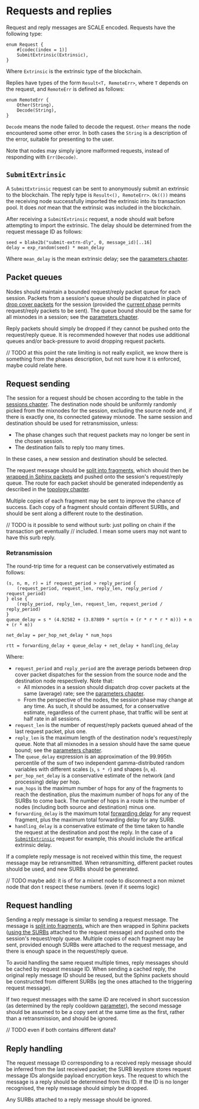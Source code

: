 # Requests and replies

Request and reply messages are SCALE encoded. Requests have the following type:

    enum Request {
        #[codec(index = 1)]
        SubmitExtrinsic(Extrinsic),
    }

Where `Extrinsic` is the extrinsic type of the blockchain.

Replies have types of the form `Result<T, RemoteErr>`, where `T` depends on the request, and
`RemoteErr` is defined as follows:

    enum RemoteErr {
        Other(String),
        Decode(String),
    }

`Decode` means the node failed to decode the request. `Other` means the node encountered some other
error. In both cases the `String` is a description of the error, suitable for presenting to the
user.

Note that nodes may simply ignore malformed requests, instead of responding with `Err(Decode)`.

## `SubmitExtrinsic`

A `SubmitExtrinsic` request can be sent to anonymously submit an extrinsic to the blockchain. The
reply type is `Result<(), RemoteErr>`. `Ok(())` means the receiving node successfully imported the
extrinsic into its transaction pool. It does _not_ mean that the extrinsic was included in the
blockchain.

After receiving a `SubmitExtrinsic` request, a node should wait before attempting to import the
extrinsic. The delay should be determined from the request message ID as follows:

    seed = blake2b("submit-extrn-dly", 0, message_id)[..16]
    delay = exp_random(seed) * mean_delay

Where `mean_delay` is the mean extrinsic delay; see the [parameters chapter](./parameters.md).

## Packet queues

Nodes should maintain a bounded request/reply packet queue for each session. Packets from a
session's queue should be dispatched in place of [drop cover packets](./cover-traffic.md) for the
session (provided the [current phase](./sessions.md#phases) permits request/reply packets to be
sent). The queue bound should be the same for all mixnodes in a session; see the [parameters
chapter](./parameters.md).

Reply packets should simply be dropped if they cannot be pushed onto the request/reply queue. It is
recommended however that nodes use additional queues and/or back-pressure to avoid dropping request
packets.

// TODO at this point the rate limiting is not really explicit, we know there is something from the phases description,
but not sure how it is enforced, maybe could relate here.

## Request sending

The session for a request should be chosen according to the table in the [sessions
chapter](./sessions.md#phases). The destination node should be uniformly randomly picked from the
mixnodes for the session, excluding the source node and, if there is exactly one, its connected
gateway mixnode. The same session and destination should be used for retransmission, unless:

- The phase changes such that request packets may no longer be sent in the chosen session.
- The destination fails to reply too many times.

In these cases, a new session and destination should be selected.

The request message should be [split into fragments](./message-fragmentation.md#construction),
which should then be [wrapped in Sphinx packets](./sphinx.md#packet-construction) and pushed onto
the session's request/reply queue. The route for each packet should be generated independently as
described in the [topology chapter](./topology.md#route-generation).

Multiple copies of each fragment may be sent to improve the chance of success. Each copy of a
fragment should contain different SURBs, and should be sent along a different route to the
destination.

// TODO is it possible to send without surb: just polling on chain if the transaction get eventually
// included. I mean some users may not want to have this surb reply.

### Retransmission

The round-trip time for a request can be conservatively estimated as follows:

    (s, n, m, r) = if request_period > reply_period {
        (request_period, request_len, reply_len, reply_period / request_period)
    } else {
        (reply_period, reply_len, request_len, request_period / reply_period)
    }
    queue_delay = s * (4.92582 + (3.87809 * sqrt(n + (r * r * r * m))) + n + (r * m))

    net_delay = per_hop_net_delay * num_hops

    rtt = forwarding_delay + queue_delay + net_delay + handling_delay

Where:

- `request_period` and `reply_period` are the average periods between drop cover packet dispatches
  for the session from the source node and the destination node respectively. Note that:
  - All mixnodes in a session should dispatch drop cover packets at the same (average) rate; see
    the [parameters chapter](./parameters.md).
  - From the perspective of the nodes, the session phase may change at any time. As such, it should
    be assumed, for a conservative estimate, regardless of the current phase, that traffic will be
    sent at half rate in all sessions.
- `request_len` is the number of request/reply packets queued ahead of the last request packet,
  plus one.
- `reply_len` is the maximum length of the destination node's request/reply queue. Note that all
  mixnodes in a session should have the same queue bound; see the [parameters
  chapter](./parameters.md).
- The `queue_delay` expression is an approximation of the 99.995th percentile of the sum of two
  independent gamma-distributed random variables with different scales (`s`, `s * r`) and shapes
  (`n`, `m`).
- `per_hop_net_delay` is a conservative estimate of the network (and processing) delay per hop.
- `num_hops` is the maximum number of hops for any of the fragments to reach the destination, plus
  the maximum number of hops for any of the SURBs to come back. The number of hops in a route is
  the number of nodes (including both source and destination) minus one.
- `forwarding_delay` is the maximum total [forwarding delay](./sphinx.md#forward-actions) for any
  request fragment, plus the maximum total forwarding delay for any SURB.
- `handling_delay` is a conservative estimate of the time taken to handle the request at the
  destination and post the reply. In the case of a [`SubmitExtrinsic`](#submitextrinsic) request
  for example, this should include the artifical extrinsic delay.

If a complete reply message is not received within this time, the request message may be
retransmitted. When retransmitting, different packet routes should be used, and new SURBs should be
generated.

// TODO maybe add: it is of for a mixnet node to disconnect a non mixnet node that don t respect these
numbers. (even if it seems logic)

## Request handling

Sending a reply message is similar to sending a request message. The message is [split into
fragments](./message-fragmentation.md#construction), which are then wrapped in Sphinx packets
([using the SURBs](./sphinx.md#surb-use) attached to the request message) and pushed onto the
session's request/reply queue. Multiple copies of each fragment may be sent, provided enough SURBs
were attached to the request message, and there is enough space in the request/reply queue.

To avoid handling the same request multiple times, reply messages should be cached by request
message ID. When sending a cached reply, the original reply message ID should be reused, but the
Sphinx packets should be constructed from different SURBs (eg the ones attached to the triggering
request message).

If two request messages with the same ID are received in short succession (as determined by the
reply cooldown [parameter](./parameters.md)), the second message should be assumed to be a copy
sent at the same time as the first, rather than a retransmission, and should be ignored.

// TODO even if both contains different data?

## Reply handling

The request message ID corresponding to a received reply message should be inferred from the last
received packet; the SURB keystore stores request message IDs alongside payload encryption keys.
The request to which the message is a reply should be determined from this ID. If the ID is no
longer recognised, the reply message should simply be dropped.

Any SURBs attached to a reply message should be ignored.
